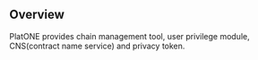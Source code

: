 ## Overview

PlatONE provides chain management tool, user privilege module, CNS(contract name service) and privacy token. 



